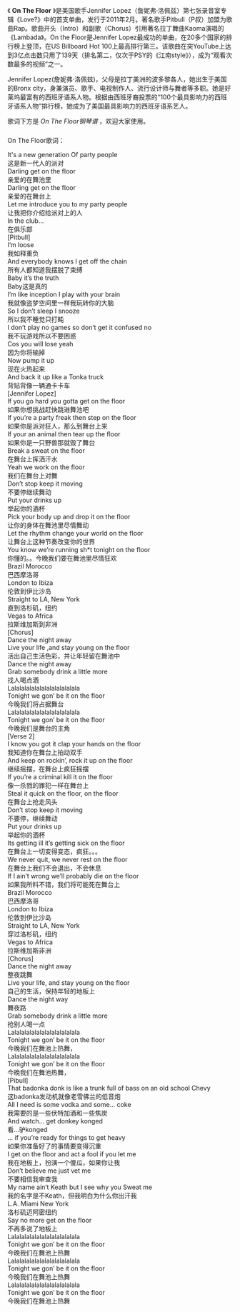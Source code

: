 

《 **On The Floor** 》是美国歌手Jennifer
Lopez（詹妮弗·洛佩兹）第七张录音室专辑《Love?》中的首支单曲，发行于2011年2月。著名歌手Pitbull（P叔）加盟为歌曲Rap。歌曲开头（Intro）和副歌（Chorus）引用著名拉丁舞曲Kaoma演唱的《Lambada》。On
the Floor是Jennifer Lopez最成功的单曲，在20多个国家的排行榜上登顶，在US Billboard Hot
100上最高排行第三。该歌曲在突YouTube上达到3亿点击数只用了139天（排名第二，仅次于PSY的《江南style》），成为“观看次数最多的视频”之一。

  

Jennifer Lopez(詹妮弗·洛佩兹)，父母是拉丁美洲的波多黎各人，她出生于美国的Bronx
city，身兼演员、歌手、电视制作人、流行设计师与舞者等多职。她是好莱坞最富有的西班牙语系人物。根据由西班牙裔投票的“100个最具影响力的西班牙语系人物”排行榜，她成为了美国最具影响力的西班牙语系艺人。

  

歌词下方是 _On The Floor钢琴谱_ ，欢迎大家使用。

###  
On The Floor歌词：

  
It's a new generation Of party people  
这是新一代人的派对  
Darling get on the floor  
亲爱的在舞池里  
Darling get on the floor  
亲爱的在舞台上  
Let me introduce you to my party people  
让我把你介绍给派对上的人  
In the club...  
在俱乐部  
[Pitbull]  
I’m loose  
我如释重负  
And everybody knows I get off the chain  
所有人都知道我摆脱了束缚  
Baby it’s the truth  
Baby这是真的  
I’m like inception I play with your brain  
我就像盗梦空间里一样我玩转你的大脑  
So I don’t sleep I snooze  
所以我不睡觉只打盹  
I don’t play no games so don’t get it confused no  
我不玩游戏所以不要困惑  
Cos you will lose yeah  
因为你将输掉  
Now pump it up  
现在火热起来  
And back it up like a Tonka truck  
背贴背像一辆通卡卡车  
[Jennifer Lopez]  
If you go hard you gotta get on the floor  
如果你想挑战赶快跳进舞池吧  
If you’re a party freak then step on the floor  
如果你是派对狂人，那么到舞台上来  
If your an animal then tear up the floor  
如果你是一只野兽那就毁了舞台  
Break a sweat on the floor  
在舞台上挥洒汗水  
Yeah we work on the floor  
我们在舞台上对舞  
Don’t stop keep it moving  
不要停继续舞动  
Put your drinks up  
举起你的酒杯  
Pick your body up and drop it on the floor  
让你的身体在舞池里尽情舞动  
Let the rhythm change your world on the floor  
让舞台上这种节奏改变你的世界  
You know we’re running sh*t tonight on the floor  
你懂的。。今晚我们要在舞池里尽情狂欢  
Brazil Morocco  
巴西摩洛哥  
London to Ibiza  
伦敦到伊比沙岛  
Straight to LA, New York  
直到洛杉矶，纽约  
Vegas to Africa  
拉斯维加斯到非洲  
[Chorus]  
Dance the night away  
Live your life ,and stay young on the floor  
活出自己生活色彩，并让年轻留在舞池中  
Dance the night away  
Grab somebody drink a little more  
找人喝点酒  
Lalalalalalalalalalalalalala  
Tonight we gon’ be it on the floor  
今晚我们将占据舞台  
Lalalalalalalalalalalalalala  
Tonight we gon’ be it on the floor  
今晚我们是舞台的主角  
[Verse 2]  
I know you got it clap your hands on the floor  
我知道你在舞台上拍动双手  
And keep on rockin’, rock it up on the floor  
继续摇摆，在舞台上疯狂摇摆  
If you’re a criminal kill it on the floor  
像一杀戮的罪犯一样在舞台上  
Steal it quick on the floor, on the floor  
在舞台上抢走风头  
Don’t stop keep it moving  
不要停，继续舞动  
Put your drinks up  
举起你的酒杯  
Its getting ill it’s getting sick on the floor  
在舞台上一切变得变态，疯狂。。。  
We never quit, we never rest on the floor  
在舞台上我们不会退出，不会休息  
If I ain’t wrong we’ll probably die on the floor  
如果我所料不错，我们将可能死在舞台上  
Brazil Morocco  
巴西摩洛哥  
London to Ibiza  
伦敦到伊比沙岛  
Straight to LA, New York  
穿过洛杉矶，纽约  
Vegas to Africa  
拉斯维加斯非洲  
[Chorus]  
Dance the night away  
整夜跳舞  
Live your life, and stay young on the floor  
自己的生活，保持年轻的地板上  
Dance the night way  
舞夜路  
Grab somebody drink a little more  
抢别人喝一点  
Lalalalalalalalalalalalalala  
Tonight we gon’ be it on the floor  
今晚我们在舞池上热舞，  
Lalalalalalalalalalalalalala  
Tonight we gon’ be it on the floor  
今晚我们在舞池热舞，  
[Pibull]  
That badonka donk is like a trunk full of bass on an old school Chevy  
这badonka发动机就像老雪佛兰的低音炮  
All I need is some vodka and some… coke  
我需要的是一些伏特加酒和一些焦炭  
And watch… get donkey konged  
看...驴konged  
… if you’re ready for things to get heavy  
如果你准备好了的事情要变得沉重  
I get on the floor and act a fool if you let me  
我在地板上，扮演一个傻瓜，如果你让我  
Don’t believe me just vet me  
不要相信我审查我  
My name ain’t Keath but I see why you Sweat me  
我的名字是不Keath，但我明白为什么你出汗我  
L.A. Miami New York  
洛杉矶迈阿密纽约  
Say no more get on the floor  
不再多说了地板上  
Lalalalalalalalalalalalalala  
Tonight we gon’ be it on the floor  
今晚我们在舞池上热舞  
Lalalalalalalalalalalalalala  
Tonight we gon’ be it on the floor  
今晚我们在舞池上热舞  
Lalalalalalalalalalalalalala  
Tonight we gon’ be it on the floor  
今晚我们在舞池上热舞  
  

